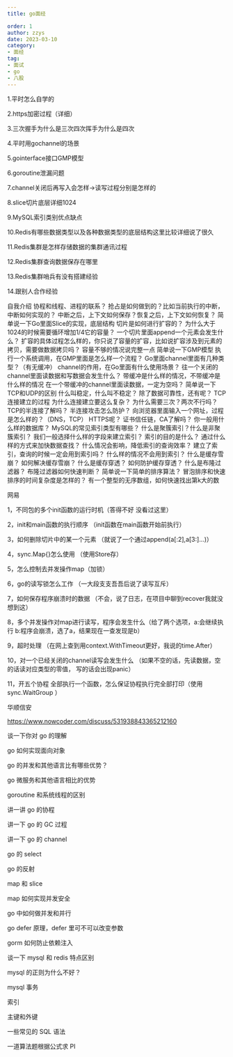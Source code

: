 ```yaml
---
title: go面经

order: 1
author: zzys
date: 2023-03-10
category:
- 面经
tag:
- 面试
- go
- 八股
---
```




1.平时怎么自学的

2.https加密过程（详细）

3.三次握手为什么是三次四次挥手为什么是四次

4.平时用gochannel的场景

5.gointerface接口GMP模型

6.goroutine泄漏问题

7.channel关闭后再写入会怎样->读写过程分别是怎样的

8.slice切片底层详细1024

9.MySQL索引类别优点缺点

10.Redis有哪些数据类型以及各种数据类型的底层结构这里比较详细说了很久

11.Redis集群是怎样存储数据的集群通讯过程

12.Redis集群查询数据保存在哪里

13.Redis集群哨兵有没有搭建经验

14.跟别人合作经验





自我介绍
协程和线程、进程的联系？
抢占是如何做到的？比如当前执行的中断，中断如何实现的？
中断之后，上下文如何保存？恢复之后，上下文如何恢复？
简单说一下Go里面Slice的实现，底层结构
切片是如何进行扩容的？
为什么大于1024的时候需要循环增加1/4它的容量？
一个切片里面append一个元素会发生什么？
扩容的具体过程怎么样的，你只说了容量的扩容，比如说扩容涉及到元素的拷贝，需要做数据拷贝吗？
容量不够的情况说完整一点
简单说一下GMP模型
执行一个系统调用，在GMP里面是怎么样一个流程？
Go里面channel里面有几种类型？（有无缓冲）
channel的作用，在Go里面有什么使用场景？
往一个关闭的channel里面读数据和写数据会发生什么？
带缓冲是什么样的情况，不带缓冲是什么样的情况
在一个带缓冲的channel里面读数据，一定为空吗？
简单说一下TCP和UDP的区别
什么叫稳定，什么叫不稳定？
除了数据可靠性，还有呢？
TCP连接建立的过程
为什么连接建立要这么复杂？
为什么需要三次？两次不行吗？
TCP的半连接了解吗？
半连接攻击怎么防护？
向浏览器里面输入一个网址，过程是怎么样的？（DNS，TCP）
HTTPS呢？
证书信任链，CA了解吗？
你一般用什么样的数据库？
MySQL的常见索引类型有哪些？
什么是聚簇索引？什么是非聚簇索引？
我们一般选择什么样的字段来建立索引？
索引的目的是什么？
通过什么样的方式来加快数据查找？
什么情况会影响，降低索引的查询效率？
建立了索引，查询的时候一定会用到索引吗？
什么样的情况不会用到索引？
什么是缓存雪崩？
如何解决缓存雪崩？
什么是缓存穿透？
如何防护缓存穿透？
什么是布隆过滤器？
布隆过滤器如何快速判断？
简单说一下简单的排序算法？
冒泡排序和快速排序的时间复杂度是怎样的？
有一个整型的无序数组，如何快速找出第k大的数





网易



1，不同包的多个init函数的运行时机（答得不好 没看过这里）

2，init和main函数的执行顺序 （init函数在main函数开始前执行）

3，如何删除切片中的某一个元素 （就说了一个通过append(a[:2],a[3:]...)）

4，sync.Map{}怎么使用  （使用Store存）

5，怎么控制去并发操作map（加锁）

6，go的读写锁怎么工作 （一大段支支吾吾后说了读写互斥）

7，如何保存程序崩溃时的数据 （不会，说了日志，在项目中聊到recover我就没想到这）

8，多个并发操作对map进行读写，程序会发生什么（给了两个选项，a:会继续执行 b:程序会崩溃，选了a，结果现在一查发现是b）

9，超时处理 （在网上查到用context.WithTimeout更好，我说的time.After）

10，对一个已经关闭的channel读写会发生什么 （如果不空的话，先读数据，空的话读对应类型的零值， 写的话会出现panic）

11，开五个协程 全部执行一个函数，怎么保证协程执行完全部打印（使用sync.WaitGroup ）



华顺信安

https://www.nowcoder.com/discuss/531938843365212160

谈一下你对 go 的理解

go 如何实现面向对象

go 的并发和其他语言比有哪些优势？

go 微服务和其他语言相比的优势

goroutine 和系统线程的区别

讲一讲 go 的协程

讲一下 go 的 GC 过程

讲一下 go 的 channel

go 的 select

go 的反射

map 和 slice

map 如何实现并发安全

go 中如何做并发和并行

go defer 原理，defer 里可不可以改变参数

gorm 如何防止依赖注入

谈一下 mysql 和 redis 特点区别

mysql 的正则为什么不好？

mysql 事务

索引

主键和外键

一些常见的 SQL 语法

一道算法题根据公式求 PI





